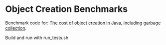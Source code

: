 # Object Creation Benchmarks

Benchmark code for: [The cost of object creation in Java, including garbage collection](http://www.bettercodebytes.com/the-cost-of-object-creation-in-java-including-garbage-collection).

Build and run with run_tests.sh

